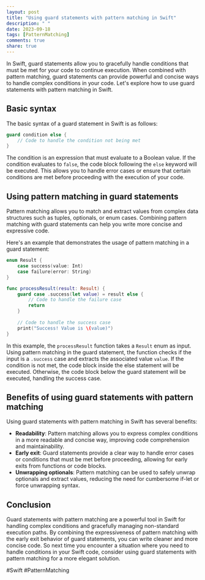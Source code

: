 ```yaml
---
layout: post
title: "Using guard statements with pattern matching in Swift"
description: " "
date: 2023-09-18
tags: [PatternMatching]
comments: true
share: true
---
```


In Swift, guard statements allow you to gracefully handle conditions that must be met for your code to continue execution. When combined with pattern matching, guard statements can provide powerful and concise ways to handle complex conditions in your code. Let's explore how to use guard statements with pattern matching in Swift.

## Basic syntax

The basic syntax of a guard statement in Swift is as follows:

```swift
guard condition else {
    // Code to handle the condition not being met
}
```

The condition is an expression that must evaluate to a Boolean value. If the condition evaluates to `false`, the code block following the `else` keyword will be executed. This allows you to handle error cases or ensure that certain conditions are met before proceeding with the execution of your code.

## Using pattern matching in guard statements

Pattern matching allows you to match and extract values from complex data structures such as tuples, optionals, or enum cases. Combining pattern matching with guard statements can help you write more concise and expressive code.

Here's an example that demonstrates the usage of pattern matching in a guard statement:

```swift
enum Result {
    case success(value: Int)
    case failure(error: String)
}

func processResult(result: Result) {
    guard case .success(let value) = result else {
        // Code to handle the failure case
        return
    }
    
    // Code to handle the success case
    print("Success! Value is \(value)")
}
```

In this example, the `processResult` function takes a `Result` enum as input. Using pattern matching in the guard statement, the function checks if the input is a `.success` case and extracts the associated value `value`. If the condition is not met, the code block inside the else statement will be executed. Otherwise, the code block below the guard statement will be executed, handling the success case.

## Benefits of using guard statements with pattern matching

Using guard statements with pattern matching in Swift has several benefits:

- **Readability**: Pattern matching allows you to express complex conditions in a more readable and concise way, improving code comprehension and maintainability.
- **Early exit**: Guard statements provide a clear way to handle error cases or conditions that must be met before proceeding, allowing for early exits from functions or code blocks.
- **Unwrapping optionals**: Pattern matching can be used to safely unwrap optionals and extract values, reducing the need for cumbersome if-let or force unwrapping syntax.

## Conclusion

Guard statements with pattern matching are a powerful tool in Swift for handling complex conditions and gracefully managing non-standard execution paths. By combining the expressiveness of pattern matching with the early exit behavior of guard statements, you can write cleaner and more concise code. So next time you encounter a situation where you need to handle conditions in your Swift code, consider using guard statements with pattern matching for a more elegant solution.

#Swift #PatternMatching
